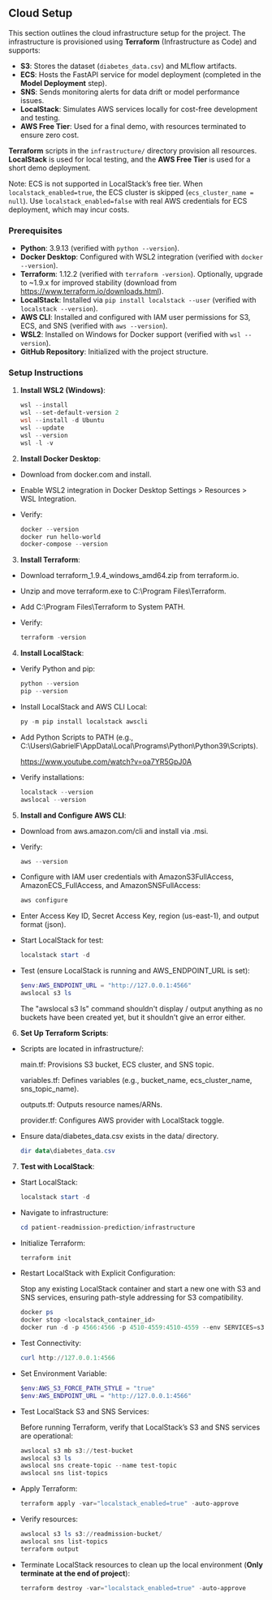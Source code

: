 ## Cloud Setup

This section outlines the cloud infrastructure setup for the project. The infrastructure is provisioned using **Terraform** (Infrastructure as Code) and supports:
- **S3**: Stores the dataset (`diabetes_data.csv`) and MLflow artifacts.
- **ECS**: Hosts the FastAPI service for model deployment (completed in the **Model Deployment** step).
- **SNS**: Sends monitoring alerts for data drift or model performance issues.
- **LocalStack**: Simulates AWS services locally for cost-free development and testing.
- **AWS Free Tier**: Used for a final demo, with resources terminated to ensure zero cost.

**Terraform** scripts in the `infrastructure/` directory provision all resources. **LocalStack** is used for local testing, and the **AWS Free Tier** is used for a short demo deployment.

Note: ECS is not supported in LocalStack’s free tier. When `localstack_enabled=true`, the ECS cluster is skipped (`ecs_cluster_name = null`). Use `localstack_enabled=false` with real AWS credentials for ECS deployment, which may incur costs.

### Prerequisites
- **Python**: 3.9.13 (verified with `python --version`).
- **Docker Desktop**: Configured with WSL2 integration (verified with `docker --version`).
- **Terraform**: 1.12.2 (verified with `terraform -version`). Optionally, upgrade to ~1.9.x for improved stability (download from https://www.terraform.io/downloads.html).
- **LocalStack**: Installed via `pip install localstack --user` (verified with `localstack --version`).
- **AWS CLI**: Installed and configured with IAM user permissions for S3, ECS, and SNS (verified with `aws --version`).
- **WSL2**: Installed on Windows for Docker support (verified with `wsl --version`).
- **GitHub Repository**: Initialized with the project structure.

### Setup Instructions
1. **Install WSL2 (Windows)**:
   ```powershell
   wsl --install
   wsl --set-default-version 2
   wsl --install -d Ubuntu
   wsl --update
   wsl --version
   wsl -l -v
   ```
   
2. **Install Docker Desktop**:
   
- Download from docker.com and install.

- Enable WSL2 integration in Docker Desktop Settings > Resources > WSL Integration.

- Verify:
   ```powershell
   docker --version
   docker run hello-world
   docker-compose --version
   ```

3. **Install Terraform**:
- Download terraform_1.9.4_windows_amd64.zip from terraform.io.

- Unzip and move terraform.exe to C:\Program Files\Terraform.

- Add C:\Program Files\Terraform to System PATH.

- Verify:
   ```powershell
   terraform -version
   ```

4. **Install LocalStack**:

- Verify Python and pip:
   ```powershell
   python --version
   pip --version
   ```

- Install LocalStack and AWS CLI Local:
   ```powershell
   py -m pip install localstack awscli
   ```

- Add Python Scripts to PATH (e.g., C:\Users\GabrielF\AppData\Local\Programs\Python\Python39\Scripts).
  
  https://www.youtube.com/watch?v=oa7YR5GpJ0A
  
- Verify installations:
   ```powershell
   localstack --version
   awslocal --version
   ```

5. **Install and Configure AWS CLI**:

- Download from aws.amazon.com/cli and install via .msi.

- Verify:
   ```powershell
   aws --version
   ```

- Configure with IAM user credentials with AmazonS3FullAccess, AmazonECS_FullAccess, and AmazonSNSFullAccess:
   ```powershell
   aws configure
   ```

- Enter Access Key ID, Secret Access Key, region (us-east-1), and output format (json).

- Start LocalStack for test:
   ```powershell
   localstack start -d
   ```
   
- Test (ensure LocalStack is running and AWS_ENDPOINT_URL is set):
   ```powershell
   $env:AWS_ENDPOINT_URL = "http://127.0.0.1:4566"
   awslocal s3 ls
   ```
  The "awslocal s3 ls" command shouldn't display / output anything as no buckets have been created yet, but it shouldn't give an error either.

6. **Set Up Terraform Scripts**:

- Scripts are located in infrastructure/:

   main.tf: Provisions S3 bucket, ECS cluster, and SNS topic.

   variables.tf: Defines variables (e.g., bucket_name, ecs_cluster_name, sns_topic_name).

   outputs.tf: Outputs resource names/ARNs.

   provider.tf: Configures AWS provider with LocalStack toggle.

- Ensure data/diabetes_data.csv exists in the data/ directory.
   ```powershell
   dir data\diabetes_data.csv
   ```

7. **Test with LocalStack**:

- Start LocalStack:
   ```powershell
   localstack start -d
   ```

- Navigate to infrastructure:
   ```powershell
   cd patient-readmission-prediction/infrastructure
   ```



- Initialize Terraform:
   ```powershell
   terraform init
   ```

- Restart LocalStack with Explicit Configuration:
  
  Stop any existing LocalStack container and start a new one with S3 and SNS services, ensuring path-style addressing for S3 compatibility.
   ```powershell
   docker ps
   docker stop <localstack_container_id>
   docker run -d -p 4566:4566 -p 4510-4559:4510-4559 --env SERVICES=s3,sns --env HOSTNAME_EXTERNAL=localhost --env S3_PATH_STYLE=1 localstack/localstack
   ```

- Test Connectivity:
   ```powershell
   curl http://127.0.0.1:4566
   ```

- Set Environment Variable:
   ```powershell
   $env:AWS_S3_FORCE_PATH_STYLE = "true"
   $env:AWS_ENDPOINT_URL = "http://127.0.0.1:4566"
   ```

- Test LocalStack S3 and SNS Services:
  
  Before running Terraform, verify that LocalStack’s S3 and SNS services are operational:
   ```powershell
   awslocal s3 mb s3://test-bucket
   awslocal s3 ls
   awslocal sns create-topic --name test-topic
   awslocal sns list-topics
   ```

- Apply Terraform:
   ```powershell
   terraform apply -var="localstack_enabled=true" -auto-approve
   ```

- Verify resources:
   ```powershell
   awslocal s3 ls s3://readmission-bucket/
   awslocal sns list-topics
   terraform output
   ```
   
- Terminate LocalStack resources to clean up the local environment (**Only terminate at the end of project**):
   ```powershell
   terraform destroy -var="localstack_enabled=true" -auto-approve
   ```
